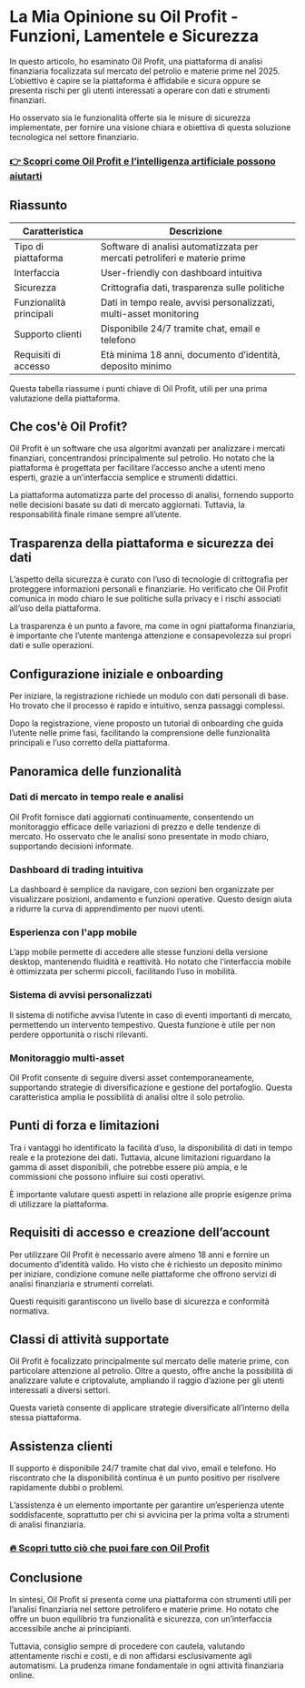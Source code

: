 # La Mia Opinione su Oil Profit - Funzioni, Lamentele e Sicurezza
   
In questo articolo, ho esaminato Oil Profit, una piattaforma di analisi finanziaria focalizzata sul mercato del petrolio e materie prime nel 2025. L’obiettivo è capire se la piattaforma è affidabile e sicura oppure se presenta rischi per gli utenti interessati a operare con dati e strumenti finanziari.  

Ho osservato sia le funzionalità offerte sia le misure di sicurezza implementate, per fornire una visione chiara e obiettiva di questa soluzione tecnologica nel settore finanziario.  

### [👉 Scopri come Oil Profit e l’intelligenza artificiale possono aiutarti](https://tinyurl.com/2xlzdso7)
## Riassunto  
| Caratteristica             | Descrizione                                                                                   |  
|---------------------------|----------------------------------------------------------------------------------------------|  
| Tipo di piattaforma        | Software di analisi automatizzata per mercati petroliferi e materie prime                     |  
| Interfaccia               | User-friendly con dashboard intuitiva                                                        |  
| Sicurezza                 | Crittografia dati, trasparenza sulle politiche                                                |  
| Funzionalità principali    | Dati in tempo reale, avvisi personalizzati, multi-asset monitoring                            |  
| Supporto clienti          | Disponibile 24/7 tramite chat, email e telefono                                              |  
| Requisiti di accesso      | Età minima 18 anni, documento d’identità, deposito minimo                                    |  

Questa tabella riassume i punti chiave di Oil Profit, utili per una prima valutazione della piattaforma.  

## Che cos'è Oil Profit?  
Oil Profit è un software che usa algoritmi avanzati per analizzare i mercati finanziari, concentrandosi principalmente sul petrolio. Ho notato che la piattaforma è progettata per facilitare l’accesso anche a utenti meno esperti, grazie a un’interfaccia semplice e strumenti didattici.  

La piattaforma automatizza parte del processo di analisi, fornendo supporto nelle decisioni basate su dati di mercato aggiornati. Tuttavia, la responsabilità finale rimane sempre all’utente.  

## Trasparenza della piattaforma e sicurezza dei dati  
L’aspetto della sicurezza è curato con l’uso di tecnologie di crittografia per proteggere informazioni personali e finanziarie. Ho verificato che Oil Profit comunica in modo chiaro le sue politiche sulla privacy e i rischi associati all’uso della piattaforma.  

La trasparenza è un punto a favore, ma come in ogni piattaforma finanziaria, è importante che l’utente mantenga attenzione e consapevolezza sui propri dati e sulle operazioni.  

## Configurazione iniziale e onboarding  
Per iniziare, la registrazione richiede un modulo con dati personali di base. Ho trovato che il processo è rapido e intuitivo, senza passaggi complessi.  

Dopo la registrazione, viene proposto un tutorial di onboarding che guida l’utente nelle prime fasi, facilitando la comprensione delle funzionalità principali e l’uso corretto della piattaforma.  

## Panoramica delle funzionalità  

### Dati di mercato in tempo reale e analisi  
Oil Profit fornisce dati aggiornati continuamente, consentendo un monitoraggio efficace delle variazioni di prezzo e delle tendenze di mercato. Ho osservato che le analisi sono presentate in modo chiaro, supportando decisioni informate.  

### Dashboard di trading intuitiva  
La dashboard è semplice da navigare, con sezioni ben organizzate per visualizzare posizioni, andamento e funzioni operative. Questo design aiuta a ridurre la curva di apprendimento per nuovi utenti.  

### Esperienza con l'app mobile  
L’app mobile permette di accedere alle stesse funzioni della versione desktop, mantenendo fluidità e reattività. Ho notato che l’interfaccia mobile è ottimizzata per schermi piccoli, facilitando l’uso in mobilità.  

### Sistema di avvisi personalizzati  
Il sistema di notifiche avvisa l’utente in caso di eventi importanti di mercato, permettendo un intervento tempestivo. Questa funzione è utile per non perdere opportunità o rischi rilevanti.  

### Monitoraggio multi-asset  
Oil Profit consente di seguire diversi asset contemporaneamente, supportando strategie di diversificazione e gestione del portafoglio. Questa caratteristica amplia le possibilità di analisi oltre il solo petrolio.  

## Punti di forza e limitazioni  
Tra i vantaggi ho identificato la facilità d’uso, la disponibilità di dati in tempo reale e la protezione dei dati. Tuttavia, alcune limitazioni riguardano la gamma di asset disponibili, che potrebbe essere più ampia, e le commissioni che possono influire sui costi operativi.  

È importante valutare questi aspetti in relazione alle proprie esigenze prima di utilizzare la piattaforma.  

## Requisiti di accesso e creazione dell’account  
Per utilizzare Oil Profit è necessario avere almeno 18 anni e fornire un documento d’identità valido. Ho visto che è richiesto un deposito minimo per iniziare, condizione comune nelle piattaforme che offrono servizi di analisi finanziaria e strumenti correlati.  

Questi requisiti garantiscono un livello base di sicurezza e conformità normativa.  

## Classi di attività supportate  
Oil Profit è focalizzato principalmente sul mercato delle materie prime, con particolare attenzione al petrolio. Oltre a questo, offre anche la possibilità di analizzare valute e criptovalute, ampliando il raggio d’azione per gli utenti interessati a diversi settori.  

Questa varietà consente di applicare strategie diversificate all’interno della stessa piattaforma.  

## Assistenza clienti  
Il supporto è disponibile 24/7 tramite chat dal vivo, email e telefono. Ho riscontrato che la disponibilità continua è un punto positivo per risolvere rapidamente dubbi o problemi.  

L’assistenza è un elemento importante per garantire un’esperienza utente soddisfacente, soprattutto per chi si avvicina per la prima volta a strumenti di analisi finanziaria.  

### [🔥 Scopri tutto ciò che puoi fare con Oil Profit](https://tinyurl.com/2xlzdso7)
## Conclusione  
In sintesi, Oil Profit si presenta come una piattaforma con strumenti utili per l’analisi finanziaria nel settore petrolifero e materie prime. Ho notato che offre un buon equilibrio tra funzionalità e sicurezza, con un’interfaccia accessibile anche ai principianti.  

Tuttavia, consiglio sempre di procedere con cautela, valutando attentamente rischi e costi, e di non affidarsi esclusivamente agli automatismi. La prudenza rimane fondamentale in ogni attività finanziaria online.